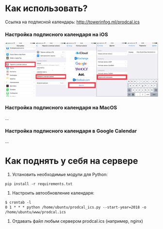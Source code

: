 # Как использовать?
Ссылка на подписной календарь: http://towerinfog.ml/prodcal.ics

### Настройка подписного календаря на iOS
![Шаг 1](doc/iphone-guide.jpg)
### Настройка подписного календаря на MacOS
...
### Настройка подписного календаря в Google Calendar
...

# Как поднять у себя на сервере
1. Установить необходимые модули для Python:
```
pip install -r requirements.txt
```
1. Настроить автообновление календаря:
```
$ crontab -l
0 1 * * * python /home/ubuntu/prodcal_ics.py --start-year=2018 -o /home/ubuntu/www/prodcal.ics
```
1. Отдавать файл любым сервером prodcal.ics (например, nginx)
